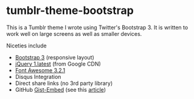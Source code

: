 tumblr-theme-bootstrap
======================

This is a Tumblr theme I wrote using Twitter's Bootstrap 3.
It is written to work well on large screens as well as smaller devices.

Niceties include
* [Bootstrap 3](http://getbootstrap.com/) (responsive layout)
* [jQuery 1.latest](http://jquery.com/) (from Google CDN)
* [Font Awesome 3.2.1](http://fortawesome.github.io/Font-Awesome/)
* Disqus Integration
* Direct share links (no 3rd party library)
* GitHub [Gist-Embed](https://github.com/blairvanderhoof/gist-embed) (see this [article](http://blog.metatribal.com/post/58564063300/embedding-github-gists-in-tumblr))
